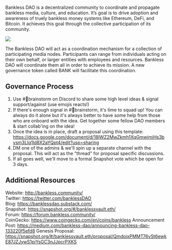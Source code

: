 Bankless DAO is a decentralized community to coordinate and propagate bankless media, culture, and education. It’s goal is to drive adoption and awareness of truely bankless money systems like Ethereum, DeFi, and Bitcoin.
It achieves this goal through the collective participation of its community.

![](https://miro.medium.com/max/1456/0*gOhIjbCHxQiMSgsT.png)

The Bankless DAO will act as a coordination mechanism for a collection of participating media nodes. Participants can range from individuals acting on their own behalf, or larger entities with employees and resources. Bankless DAO will coordinate them all in order to achieve its mission.
A new governance token called BANK will facilitate this coordination.

## Governance Process

1. Use #🧠brainstorm on Discord to share some high level ideas & signal support/against (use emojis reacts!) 
2. If there's enough signal in #🧠brainstorm, it's time to squad up! You can always do it alone but it's always better to have some help from those who are onboard with the idea. Get together some fellow DAO members & start collab'ing on the idea!
3. Once the idea is in place, draft a proposal using this template: https://docs.google.com/document/d/18IWZ2MwZkmh1XqGmwimiHs3bysm3LIq1ld8X2aYQpt4/edit?usp=sharing 
4. DM one of the admins & we'll spin up a separate channel with the proposal. This will act as the "thread" for proposal specific discussions. 
5. If all goes well, we'll move to a formal Snapshot vote which be open for 3 days.

## Additional Resources
Website: <http://bankless.community/>  
Twitter: <https://twitter.com/banklessDAO>  
Blog: <https://banklessdao.substack.com/>  
Snapshot: <https://snapshot.org/#/banklessvault.eth/>  
Forum: <https://forum.bankless.community/>  
CoinGecko: <https://www.coingecko.com/en/coins/bankless>
Announcement Post: <https://medium.com/bankless-dao/announcing-bankless-dao-133220f5efd8>
Genesis Proposal: https://snapshot.org/#/banklessvault.eth/proposal/QmdoixPMMT76vSt6ewkE87JZJywS1piYsGC3nJJpcrPXKS 
